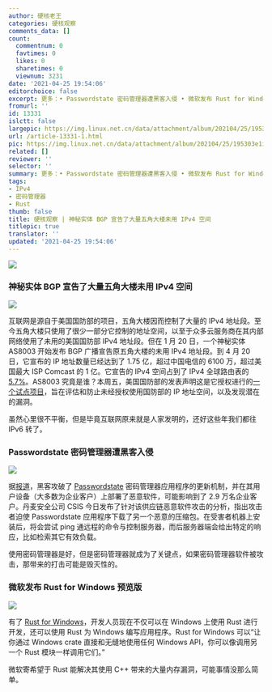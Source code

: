 ```yaml
---
author: 硬核老王
categories: 硬核观察
comments_data: []
count:
  commentnum: 0
  favtimes: 0
  likes: 0
  sharetimes: 0
  viewnum: 3231
date: '2021-04-25 19:54:06'
editorchoice: false
excerpt: 更多：• Passwordstate 密码管理器遭黑客入侵 • 微软发布 Rust for Windows 预览版
fromurl: ''
id: 13331
islctt: false
largepic: https://img.linux.net.cn/data/attachment/album/202104/25/195303e1ihi550dqt1hy7t.jpg
url: /article-13331-1.html
pic: https://img.linux.net.cn/data/attachment/album/202104/25/195303e1ihi550dqt1hy7t.jpg.thumb.jpg
related: []
reviewer: ''
selector: ''
summary: 更多：• Passwordstate 密码管理器遭黑客入侵 • 微软发布 Rust for Windows 预览版
tags:
- IPv4
- 密码管理器
- Rust
thumb: false
title: 硬核观察 | 神秘实体 BGP 宣告了大量五角大楼未用 IPv4 空间
titlepic: true
translator: ''
updated: '2021-04-25 19:54:06'
---
```


![](https://img.linux.net.cn/data/attachment/album/202104/25/195303e1ihi550dqt1hy7t.jpg)


### 神秘实体 BGP 宣告了大量五角大楼未用 IPv4 空间


![](https://img.linux.net.cn/data/attachment/album/202104/25/195312necvnetcxt3eqr28.jpg)


互联网是源自于美国国防部的项目，五角大楼因而控制了大量的 IPv4 地址段。至今五角大楼只使用了很少一部分它控制的地址空间，以至于众多云服务商在其内部网络使用了未用的美国国防部 IPv4 地址段。但在 1 月 20 日，一个神秘实体 AS8003 开始发布 BGP 广播宣告原五角大楼的未用 IPv4 地址段。到 4 月 20 日，它宣布的 IP 地址数量已经达到了 1.75 亿，超过中国电信的 6100 万，超过美国最大 ISP Comcast 的 1 亿。它宣告的 IPv4 空间占到了 IPv4 全球路由表的 [5.7%](https://www.kentik.com/blog/the-mystery-of-as8003/)。AS8003 究竟是谁？本周五，美国国防部的发表声明这是它授权进行的[一个试点项目](https://www.washingtonpost.com/technology/2021/04/24/pentagon-internet-address-mystery/)，旨在评估和防止未经授权使用国防部的 IP 地址空间，以及发现潜在的漏洞。


虽然心里很不平衡，但是毕竟互联网原来就是人家发明的，还好这些年我们都往 IPv6 转了。


### Passwordstate 密码管理器遭黑客入侵


![](https://img.linux.net.cn/data/attachment/album/202104/25/195324fgf84e4e24ynyyle.jpg)


据[报道](https://arstechnica.com/gadgets/2021/04/hackers-backdoor-corporate-password-manager-and-steal-customer-data/)，黑客攻破了 [Passwordstate](https://www.clickstudios.com.au/passwordstate.aspx) 密码管理器应用程序的更新机制，并在其用户设备（大多数为企业客户）上部署了恶意软件，可能影响到了 2.9 万名企业客户。丹麦安全公司 CSIS 今日发布了针对该供应链恶意软件攻击的分析，指出攻击者迫使 Passwordstate 应用程序下载了另一个恶意的压缩包。在受害者机器上安装后，将会尝试 ping 通远程的命令与控制服务器，而后服务器端会给出特定的响应，比如检索其它有效负载。


使用密码管理器是好，但是密码管理器就成为了关键点，如果密码管理器软件被攻击，那带来的打击可能是毁灭性的。


### 微软发布 Rust for Windows 预览版


![](https://img.linux.net.cn/data/attachment/album/202104/25/195340l1s4o6gsqg1zohr8.jpg)


有了 [Rust for Windows](https://docs.microsoft.com/en-us/windows/dev-environment/rust/rust-for-windows)，开发人员现在不仅可以在 Windows 上使用 Rust 进行开发，还可以使用 Rust 为 Windows 编写应用程序。Rust for Windows 可以“让你通过 Windows crate 直接和无缝地使用任何 Windows API，你可以像调用另一个 Rust 模块一样调用它们。”


微软寄希望于 Rust 能解决其使用 C++ 带来的大量内存漏洞，可能事情没那么简单。